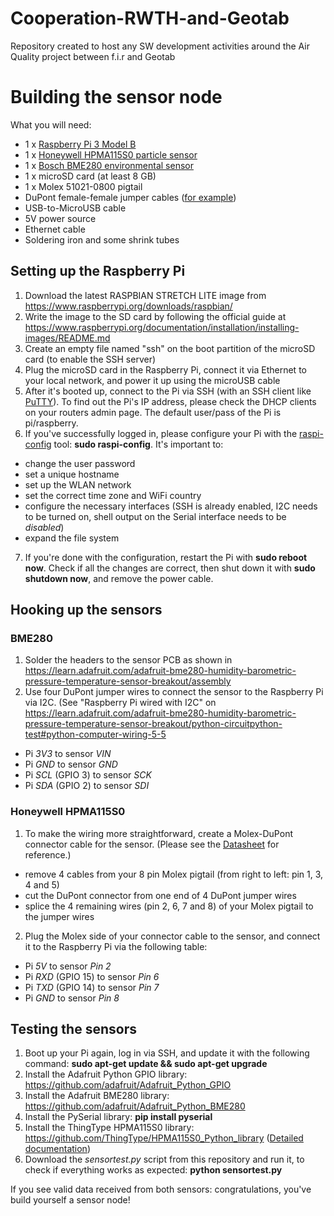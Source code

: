 # Cooperation-RWTH-and-Geotab
Repository created to host any SW development activities around the Air Quality project between f.i.r and Geotab

# Building the sensor node
What you will need:
- 1 x [Raspberry Pi 3 Model B](https://www.raspberrypi.org/products/raspberry-pi-3-model-b/)
- 1 x [Honeywell HPMA115S0 particle sensor](http://www.farnell.com/datasheets/2313714.pdf)
- 1 x [Bosch BME280 environmental sensor](https://www.adafruit.com/product/2652)
- 1 x microSD card (at least 8 GB)
- 1 x Molex 51021-0800 pigtail
- DuPont female-female jumper cables ([for example](https://www.amazon.de/Aukru-20cm-female-female-Steckbr%C3%BCcken-Drahtbr%C3%BCcken/dp/B00OL6JZ3C))
- USB-to-MicroUSB cable
- 5V power source
- Ethernet cable
- Soldering iron and some shrink tubes

## Setting up the Raspberry Pi
1. Download the latest RASPBIAN STRETCH LITE image from https://www.raspberrypi.org/downloads/raspbian/
2. Write the image to the SD card by following the official guide at https://www.raspberrypi.org/documentation/installation/installing-images/README.md
3. Create an empty file named "ssh" on the boot partition of the microSD card (to enable the SSH server)
4. Plug the microSD card in the Raspberry Pi, connect it via Ethernet to your local network, and power it up using the microUSB cable
5. After it's booted up, connect to the Pi via SSH (with an SSH client like [PuTTY](https://www.putty.org/)). To find out the Pi's IP address, please check the DHCP clients on your routers admin page. The default user/pass of the Pi is pi/raspberry.
6. If you've successfully logged in, please configure your Pi with the [raspi-config](https://www.raspberrypi.org/documentation/configuration/raspi-config.md) tool: **sudo raspi-config**. It's important to:
  - change the user password
  - set a unique hostname
  - set up the WLAN network
  - set the correct time zone and WiFi country
  - configure the necessary interfaces (SSH is already enabled, I2C needs to be turned on, shell output on the Serial interface needs to be *disabled*)
  - expand the file system
7. If you're done with the configuration, restart the Pi with **sudo reboot now**. Check if all the changes are correct, then shut down it with **sudo shutdown now**, and remove the power cable.

## Hooking up the sensors
### BME280
1. Solder the headers to the sensor PCB as shown in https://learn.adafruit.com/adafruit-bme280-humidity-barometric-pressure-temperature-sensor-breakout/assembly
2. Use four DuPont jumper wires to connect the sensor to the Raspberry Pi via I2C. (See "Raspberry Pi wired with I2C" on https://learn.adafruit.com/adafruit-bme280-humidity-barometric-pressure-temperature-sensor-breakout/python-circuitpython-test#python-computer-wiring-5-5
- Pi *3V3* to sensor *VIN*
- Pi *GND* to sensor *GND*
- Pi *SCL* (GPIO 3) to sensor *SCK*
- Pi *SDA* (GPIO 2) to sensor *SDI*

### Honeywell HPMA115S0
1. To make the wiring more straightforward, create a Molex-DuPont connector cable for the sensor. (Please see the [Datasheet](http://www.farnell.com/datasheets/2313714.pdf) for reference.)
- remove 4 cables from your 8 pin Molex pigtail (from right to left: pin 1, 3, 4 and 5)
- cut the DuPont connector from one end of 4 DuPont jumper wires
- splice the 4 remaining wires (pin 2, 6, 7 and 8) of your Molex pigtail to the jumper wires
2. Plug the Molex side of your connector cable to the sensor, and connect it to the Raspberry Pi via the following table:
- Pi *5V* to sensor *Pin 2*
- Pi *RXD* (GPIO 15) to sensor *Pin 6*
- Pi *TXD* (GPIO 14) to sensor *Pin 7*
- Pi *GND* to sensor *Pin 8*

## Testing the sensors
1. Boot up your Pi again, log in via SSH, and update it with the following command: **sudo apt-get update && sudo apt-get upgrade**
2. Install the Adafruit Python GPIO library: https://github.com/adafruit/Adafruit_Python_GPIO
3. Install the Adafruit BME280 library: https://github.com/adafruit/Adafruit_Python_BME280
4. Install the PySerial library: **pip install pyserial**
5. Install the ThingType HPMA115S0 library: https://github.com/ThingType/HPMA115S0_Python_library ([Detailed documentation](https://thingtype.com/blog/using-an-hpma115s0-air-particles-sensor-with-a-raspberry-pi/))
6. Download the *sensortest.py* script from this repository and run it, to check if everything works as expected: **python sensortest.py**

If you see valid data received from both sensors: congratulations, you've build yourself a sensor node!
